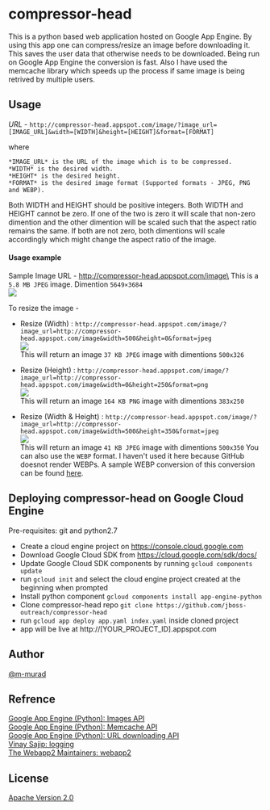 # compressor-head

This is a python based web application hosted on Google App Engine. By using
this app one can compress/resize an image before downloading it. This saves the
user data that otherwise needs to be downloaded. Being run on Google App Engine
the conversion is fast. Also I have used the memcache library which speeds up
the process if same image is being retrived by multiple users.

## Usage

_URL_ -
`http://compressor-head.appspot.com/image/?image_url=[IMAGE_URL]&width=[WIDTH]&height=[HEIGHT]&format=[FORMAT]`

where

    *IMAGE_URL* is the URL of the image which is to be compressed.
    *WIDTH* is the desired width.
    *HEIGHT* is the desired height.
    *FORMAT* is the desired image format (Supported formats - JPEG, PNG and WEBP).

Both WIDTH and HEIGHT should be positive integers. Both WIDTH and HEIGHT cannot
be zero. If one of the two is zero it will scale that non-zero dimention and the
other dimention will be scaled such that the aspect ratio remains the same. If
both are not zero, both dimentions will scale accordingly which might change the
aspect ratio of the image.

#### Usage example

Sample Image URL - http://compressor-head.appspot.com/image\
This is a `5.8 MB JPEG` image. Dimention `5649×3684`\
![](http://compressor-head.appspot.com/image)

To resize the image -

* Resize (Width) :
  `http://compressor-head.appspot.com/image/?image_url=http://compressor-head.appspot.com/image&width=500&height=0&format=jpeg`\
  ![](http://compressor-head.appspot.com/image/?image_url=http://compressor-head.appspot.com/image&width=500&height=0&format=jpeg)\
  This will return an image `37 KB JPEG` image with dimentions `500x326`

* Resize (Height) :
  `http://compressor-head.appspot.com/image/?image_url=http://compressor-head.appspot.com/image&width=0&height=250&format=png`\
  ![](http://compressor-head.appspot.com/image/?image_url=http://compressor-head.appspot.com/image&width=0&height=250&format=png)\
  This will return an image `164 KB PNG` image with dimentions `383x250`

* Resize (Width & Height) :
  `http://compressor-head.appspot.com/image/?image_url=http://compressor-head.appspot.com/image&width=500&height=350&format=jpeg`\
  ![](http://compressor-head.appspot.com/image/?image_url=http://compressor-head.appspot.com/image&width=500&height=350&format=jpeg)\
  This will return an image `41 KB JPEG` image with dimentions `500x350` You can
  also use the `WEBP` format. I haven't used it here because GitHub doesnot
  render WEBPs. A sample WEBP conversion of this conversion can be found
  [here](http://compressor-head.appspot.com/image/?image_url=http://compressor-head.appspot.com/image&width=500&height=350&format=webp).

## Deploying compressor-head on Google Cloud Engine

Pre-requisites: git and python2.7

* Create a cloud engine project on https://console.cloud.google.com
* Download Google Cloud SDK from https://cloud.google.com/sdk/docs/
* Update Google Cloud SDK components by running `gcloud components update`
* run `gcloud init` and select the cloud engine project created at the beginning
  when prompted
* Install python component `gcloud components install app-engine-python`
* Clone compressor-head repo `git clone
  https://github.com/jboss-outreach/compressor-head`
* run `gcloud app deploy app.yaml index.yaml` inside cloned project
* app will be live at http://[YOUR_PROJECT_ID].appspot.com

## Author

[@m-murad](https://github.com/m-murad)

## Refrence

[Google App Engine (Python): Images API](https://cloud.google.com/appengine/docs/standard/python/refdocs/google.appengine.api.images.html)\
[Google App Engine (Python): Memcache API](https://cloud.google.com/appengine/docs/standard/python/refdocs/google.appengine.api.memcache.html)\
[Google App Engine (Python): URL downloading API](https://cloud.google.com/appengine/docs/standard/python/refdocs/google.appengine.api.urlfetch.html)\
[Vinay Sajip: logging](http://www.red-dove.com/python_logging.html)\
[The Webapp2 Maintainers: webapp2](https://cloud.google.com/appengine/docs/standard/python/refdocs/google.appengine.api.images.html)

## License

[Apache Version 2.0](http://compressor-head.appspot.com/license)
